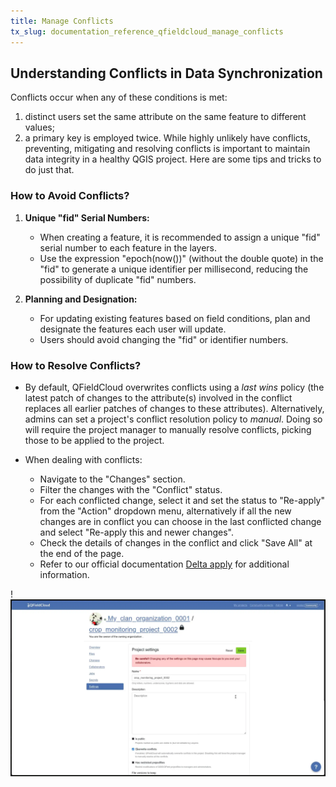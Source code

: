 ```yaml
---
title: Manage Conflicts
tx_slug: documentation_reference_qfieldcloud_manage_conflicts
---
```


## Understanding Conflicts in Data Synchronization

Conflicts occur when any of these conditions is met:

1) distinct users set the same attribute on the same feature to different values;
2) a primary key is employed twice.
While highly unlikely have conflicts, preventing, mitigating and resolving conflicts is important to maintain data integrity in a healthy QGIS project. Here are some tips and tricks to do just that.

### How to Avoid Conflicts?

1. **Unique "fid" Serial Numbers:**
   - When creating a feature, it is recommended to assign a unique "fid" serial number to each feature in the layers.
   - Use the expression "epoch(now())" (without the double quote) in the "fid" to generate a unique identifier per millisecond, reducing the possibility of duplicate "fid" numbers.

2. **Planning and Designation:**
   - For updating existing features based on field conditions, plan and designate the features each user will update.
   - Users should avoid changing the "fid" or identifier numbers.

### How to Resolve Conflicts?

- By default, QFieldCloud overwrites conflicts using a _last wins_ policy (the latest patch of changes to the attribute(s) involved in the conflict replaces all earlier patches of changes to these attributes). Alternatively, admins can set a project's conflict resolution policy to _manual_. Doing so will require the project manager to manually resolve conflicts, picking those to be applied to the project.

- When dealing with conflicts:
   - Navigate to the "Changes" section.
   - Filter the changes with the "Conflict" status.
   - For each conflicted change, select it and set the status to "Re-apply" from the "Action" dropdown menu, alternatively if all the new changes are in conflict you can choose in the last conflicted change and select "Re-apply this and newer changes".
   - Check the details of changes in the conflict and click "Save All" at the end of the page.
   - Refer to our official documentation [Delta apply](https://docs.qfield.org/reference/qfieldcloud/jobs/#delta-apply-delta_apply-job) for additional information.

!![](../../assets/images/resolving_conflicts.webp)
